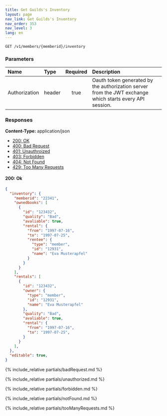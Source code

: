 ```yaml
---
title: Get Guilds's Inventory
layout: page
nav_link: Get Guilds's Inventory
nav_order: 353
nav_level: 3
lang: en
---
```


```
GET /v1/members/{memberid}/inventory
```

### Parameters

| Name | Type  | Required | Description |
|:--------------|:--------|:----------:|:----------------------------------------------------------------------------------|
| Authorization | header | true | Oauth token generated by the authorization server from the JWT exchange which starts every API session. |

### Responses
**Content-Type:** application/json
- [200: OK](#200-ok)
- [400: Bad Request](#400-bad-request)
- [401: Unauthroized](#401-unauthorized)
- [403: Forbidden](#403-forbidden)
- [404: Not Found](#404-not-found)
- [429: Too Many Requests](#429-too-many-requests)

#### 200: Ok
```json
{
  "inventory": {
    "memberid": "22341",
    "ownedbooks": [
      {
        "id": "123432",
        "quality": "Bad",
        "avaliable": true,
        "rental": {
          "from": "1997-07-16",
          "to": "1997-07-25",
          "rentee": {
            "type": "member",
            "id": "12931",
            "name": "Eva Musterapfel"
          }
        }
      }
    ],
    "rentals": [
      {
        "id": "123432",
        "owner": {
          "type": "member",
          "id": "12931",
          "name": "Eva Musterapfel"
        },
        "quality": "Bad",
        "avaliable": true,
        "rental": {
          "from": "1997-07-16",
          "to": "1997-07-25",
        }
      }
    ],
  },
  "editable": true,
}
```

{% include_relative partials/badRequest.md %}

{% include_relative partials/unauthorized.md %}

{% include_relative partials/forbidden.md %}

{% include_relative partials/notFound.md %}

{% include_relative partials/tooManyRequests.md %}

